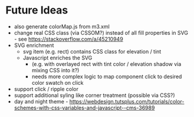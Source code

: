 # Future Ideas
* also generate colorMap.js from m3.xml
* change real CSS class (via CSSOM?) instead of all fill properties in SVG - see https://stackoverflow.com/a/45210949 
* SVG enrichment
  * svg item (e.g. rect) contains CSS class for elevation / tint
  * Javascript enriches the SVG 
    * (e.g. with overlayed rect with tint color / elevation shadow via mixing CSS into it?)
    * needs more complex logic to map component click to desired color swatch on click
* support click / ripple color
* support additional syling like corner treatment (possible via CSS?)
* day and night theme - https://webdesign.tutsplus.com/tutorials/color-schemes-with-css-variables-and-javascript--cms-36989